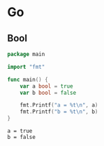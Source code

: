 # Go

## Bool

```go
package main

import "fmt"

func main() {
	var a bool = true
	var b bool = false

	fmt.Printf("a = %t\n", a)
	fmt.Printf("b = %t\n", b)
}
```

```
a = true
b = false
```